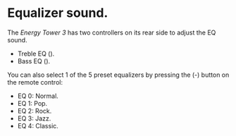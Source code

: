 # Equalizer sound.

The *Energy Tower 3* has two controllers on its rear side to adjust the EQ sound.

* Treble EQ ().
* Bass EQ ().

You can also select 1 of the 5 preset equalizers by pressing the (-) button on the remote control:

* EQ 0: Normal.
* EQ 1: Pop.
* EQ 2: Rock.
* EQ 3: Jazz.
* EQ 4: Classic.
